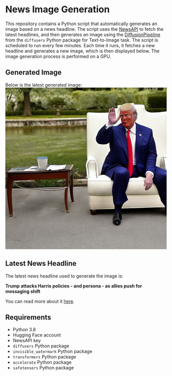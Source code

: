 # News Image Generation
This repository contains a Python script that automatically generates an image based on a news headline. The script uses the [NewsAPI](https://newsapi.org/) to fetch the latest headlines, and then generates an image using the [DiffusionPipeline](https://github.com/huggingface/diffusers) from the `diffusers` Python package for Text-to-Image task.
The script is scheduled to run every few minutes. Each time it runs, it fetches a new headline and generates a new image, which is then displayed below. The image generation process is performed on a GPU.

## Generated Image
Below is the latest generated image:
![Generated Image](image.png)

## Latest News Headline
The latest news headline used to generate the image is:

**Trump attacks Harris policies - and persona - as allies push for messaging shift**

You can read more about it [here](https://news.google.com/rss/articles/CBMioAFBVV95cUxQSUI3bzhrZEVlZkh0cE9XTUJmNWVoVEdvODdUbnNBX05VSXFHMVhNTlVfNEgwX1VFSkpYQjlzeWx4YVA4d1ZpVkVhSmR6T3F3UmZxd2RjZnpIWURreTlHSllxZzhZMGNvUDA4TFlabDB3Q0hCSTNKRFFBMmQ2ZXphSW5jbnpqQnZQWGcycXdjc2hnanRKMHR1cmp2dHpNSDdr?oc=5).

## Requirements
- Python 3.8
- Hugging Face account
- NewsAPI key
- `diffusers` Python package
- `invisible_watermark` Python package
- `transformers` Python package
- `accelerate` Python package
- `safetensors` Python package
